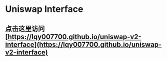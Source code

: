 # Uniswap Interface

## 点击这里访问 [https://lqy007700.github.io/uniswap-v2-interface](https://lqy007700.github.io/uniswap-v2-interface)
